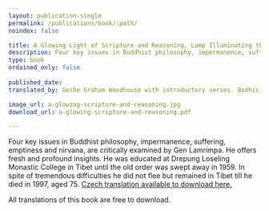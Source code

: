```yaml
---
layout: publication-single
permalink: /publications/book/:path/
noindex: false

title: A Glowing Light of Scripture and Reasoning, Lamp Illuminating the Essentials of the Four Seals that Proclaim the View, original author Gen Lamrimpa Ngawang Phuntsok
description: Four key issues in Buddhist philosophy, impermanence, suffering, emptiness and nirvana, are critically examined by Gen Lamrimpa.
type: book
ordained_only: false
 
published_date: 
translated_by: Geshe Graham Woodhouse with introductory verses. Bodhicitta Land, 2019

image_url: a-glowing-scripture-and-reasoning.jpg
download_url: a-glowing-scripture-and-reasoning.pdf

---
```


Four key issues in Buddhist philosophy, impermanence, suffering, emptiness and nirvana, are critically examined by Gen Lamrimpa. He offers fresh and profound insights. He was educated at Drepung Loseling Monastic College in Tibet until the old order was swept away in 1959. In spite of tremendous difficulties he did not flee but remained in Tibet till he died in 1997, aged 75. <a class="publication-single__link" title="Czech translation of a Glowing Light of Scripture and Reasoning" href="{{ site.url }}/files/CtyriPecetiText_final-Czech.pdf">Czech translation available to download here.</a>

All translations of this book are free to download.